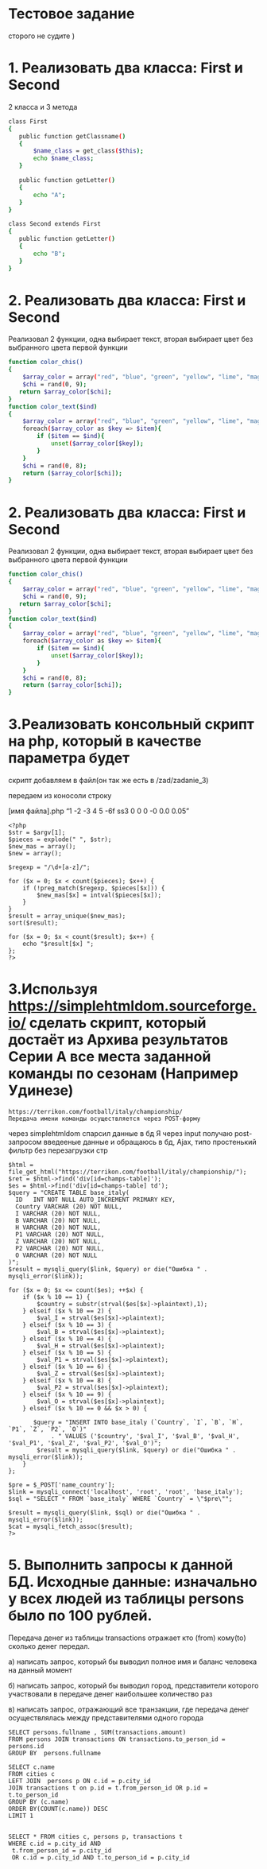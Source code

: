 # Тестовое задание 
  сторого не судите )
# 1. Реализовать два класса: First и Second 
  2 класса и 3 метода
 ```sh
class First
{
    public function getClassname()
    {
        $name_class = get_class($this);
        echo $name_class;
    }

    public function getLetter()
    {
        echo "A";
    }
}

class Second extends First
{
    public function getLetter()
    {
        echo "B";
    }
}
```


# 2. Реализовать два класса: First и Second 
Реализовал 2 функции, одна выбирает текст, вторая выбирает цвет без выбранного цвета первой функции

```sh
function color_chis()
{
    $array_color = array("red", "blue", "green", "yellow", "lime", "magenta", "black", "gold", "gray", "tomato");
    $chi = rand(0, 9);
   return $array_color[$chi];
}
function color_text($ind)
{
    $array_color = array("red", "blue", "green", "yellow", "lime", "magenta", "black", "gold", "gray", "tomato");
    foreach($array_color as $key => $item){
        if ($item == $ind){
            unset($array_color[$key]);
        }
    }
    $chi = rand(0, 8);
    return ($array_color[$chi]);
}
```



# 2. Реализовать два класса: First и Second 
Реализовал 2 функции, одна выбирает текст, вторая выбирает цвет без выбранного цвета первой функции

```sh
function color_chis()
{
    $array_color = array("red", "blue", "green", "yellow", "lime", "magenta", "black", "gold", "gray", "tomato");
    $chi = rand(0, 9);
   return $array_color[$chi];
}
function color_text($ind)
{
    $array_color = array("red", "blue", "green", "yellow", "lime", "magenta", "black", "gold", "gray", "tomato");
    foreach($array_color as $key => $item){
        if ($item == $ind){
            unset($array_color[$key]);
        }
    }
    $chi = rand(0, 8);
    return ($array_color[$chi]);
}
```

# 3.Реализовать консольный скрипт на php, который в качестве параметра будет 
 скрипт добавляем в файл(он так же есть в /zad/zadanie_3) 
 
 передаем из коносоли строку
 
 [имя файла].php “1 -2 -3 4 5 -6f ss3 0 0 0 -0 0.0 0.05”
 
```
<?php
$str = $argv[1];
$pieces = explode(" ", $str);
$new_mas = array();
$new = array();

$regexp = "/\d+[a-z]/";

for ($x = 0; $x < count($pieces); $x++) {
    if (!preg_match($regexp, $pieces[$x])) {
        $new_mas[$x] = intval($pieces[$x]);
    }
}
$result = array_unique($new_mas);
sort($result);

for ($x = 0; $x < count($result); $x++) {
    echo "$result[$x] ";
};
?>
```
 
 
# 3.Используя https://simplehtmldom.sourceforge.io/ сделать скрипт, который достаёт из Архива результатов Серии А все места заданной команды по сезонам (Например Удинезе)
    https://terrikon.com/football/italy/championship/ 
    Передача имени команды осуществляется через POST-форму 

через simplehtmldom спарсил данные в бд
Я через input получаю post-запросом введееные данные и обращаюсь в бд, Ajax, 
типо простенький фильтр без перезагрузки стр 
```
$html = file_get_html("https://terrikon.com/football/italy/championship/");
$ret = $html->find('div[id=champs-table]');
$es = $html->find('div[id=champs-table] td');
$query = "CREATE TABLE base_italy(
  ID   INT NOT NULL AUTO_INCREMENT PRIMARY KEY,
  Country VARCHAR (20) NOT NULL,
  I VARCHAR (20) NOT NULL,
  B VARCHAR (20) NOT NULL,
  H VARCHAR (20) NOT NULL,
  P1 VARCHAR (20) NOT NULL,
  Z VARCHAR (20) NOT NULL,
  P2 VARCHAR (20) NOT NULL,
  O VARCHAR (20) NOT NULL
)";
$result = mysqli_query($link, $query) or die("Ошибка " . mysqli_error($link));

for ($x = 0; $x <= count($es); ++$x) {
    if ($x % 10 == 1) {
        $country = substr(strval($es[$x]->plaintext),1);
    } elseif ($x % 10 == 2) {
        $val_I = strval($es[$x]->plaintext);
    } elseif ($x % 10 == 3) {
        $val_B = strval($es[$x]->plaintext);
    } elseif ($x % 10 == 4) {
        $val_H = strval($es[$x]->plaintext);
    } elseif ($x % 10 == 5) {
        $val_P1 = strval($es[$x]->plaintext);
    } elseif ($x % 10 == 6) {
        $val_Z = strval($es[$x]->plaintext);
    } elseif ($x % 10 == 8) {
        $val_P2 = strval($es[$x]->plaintext);
    } elseif ($x % 10 == 9) {
        $val_O = strval($es[$x]->plaintext);
    } elseif ($x % 10 == 0 && $x > 0) {

       $query = "INSERT INTO base_italy (`Country`, `I`, `B`, `H`, `P1`, `Z`, `P2`, `O`)"
            . " VALUES ('$country', '$val_I', '$val_B', '$val_H', '$val_P1', '$val_Z', '$val_P2', '$val_O')";
        $result = mysqli_query($link, $query) or die("Ошибка " . mysqli_error($link));
    }
};

$pre = $_POST['name_country'];
$link = mysqli_connect('localhost', 'root', 'root', 'base_italy');
$sql = "SELECT * FROM `base_italy` WHERE `Country` = \"$pre\"";

$result = mysqli_query($link, $sql) or die("Ошибка " . mysqli_error($link));
$cat = mysqli_fetch_assoc($result);
?>
```

# 5. Выполнить запросы к данной БД. Исходные данные: изначально у всех людей из таблицы persons было по 100 рублей. 
  Передача денег из таблицы transactions отражает кто (from) кому(to) сколько денег передал.
  
  а) написать запрос, который бы выводил полное имя и баланс человека на данный момент
  
  б) написать запрос, который бы выводил город, представители которого участвовали в передаче денег наибольшее количество раз
  
  в) написать запрос, отражающий все транзакции, где передача денег осуществлялась между представителями одного города



```
SELECT persons.fullname , SUM(transactions.amount)
FROM persons JOIN transactions ON transactions.to_person_id = persons.id
GROUP BY  persons.fullname

SELECT c.name
FROM cities c
LEFT JOIN  persons p ON c.id = p.city_id
JOIN transactions t on p.id = t.from_person_id OR p.id = t.to_person_id
GROUP BY (c.name)
ORDER BY(COUNT(c.name)) DESC 
LIMIT 1


SELECT * FROM cities c, persons p, transactions t 
WHERE c.id = p.city_id AND
 t.from_person_id = p.city_id 
 OR c.id = p.city_id AND t.to_person_id = p.city_id
 
